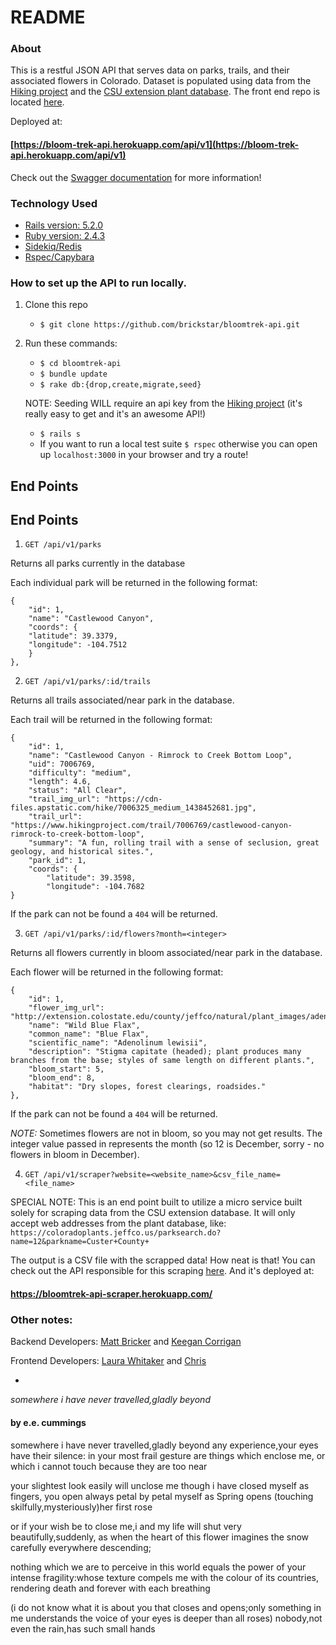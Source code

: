# README

### About

This is a restful JSON API that serves data on parks, trails, and their associated flowers in Colorado. Dataset is populated using data from the [Hiking project](https://www.hikingproject.com/) and the [CSU extension plant database](https://coloradoplants.jeffco.us/). The front end repo is located [here](https://github.com/laurakwhit/bloom-trek).

Deployed at:

#### [https://bloom-trek-api.herokuapp.com/api/v1](https://bloom-trek-api.herokuapp.com/api/v1)

Check out the [Swagger documentation](https://app.swaggerhub.com/apis-docs/BloomTrek/BloomTrek/1.0.0) for more information!

### Technology Used

* [Rails version: 5.2.0](https://rubyonrails.org/)
* [Ruby version: 2.4.3](https://www.ruby-lang.org/en/)
* [Sidekiq/Redis](https://sidekiq.org/)
* [Rspec/Capybara](http://rspec.info/documentation/)

### How to set up the API to run locally.

1. Clone this repo
    * `$ git clone https://github.com/brickstar/bloomtrek-api.git`

2. Run these commands:
    * `$ cd bloomtrek-api`
    * `$ bundle update`
    * `$ rake db:{drop,create,migrate,seed}`
   
    NOTE: Seeding WILL require an api key from the [Hiking project](https://www.hikingproject.com/data) (it's really easy to get and it's an awesome API!)
    
    * `$ rails s`
    * If you want to run a local test suite `$ rspec` otherwise you can open up `localhost:3000` in your browser and try a route!

 ## End Points

## End Points

1. `GET /api/v1/parks`

Returns all parks currently in the database

Each individual park will be returned in the following format:

```
{
	"id": 1,
	"name": "Castlewood Canyon",
	"coords": {
	"latitude": 39.3379,
	"longitude": -104.7512
	}
},
```

2. `GET /api/v1/parks/:id/trails`

Returns all trails associated/near park in the database.

Each trail will be returned in the following format:

```
{
	"id": 1,
	"name": "Castlewood Canyon - Rimrock to Creek Bottom Loop",
	"uid": 7006769,
	"difficulty": "medium",
	"length": 4.6,
	"status": "All Clear",
	"trail_img_url": "https://cdn-files.apstatic.com/hike/7006325_medium_1438452681.jpg",
	"trail_url": "https://www.hikingproject.com/trail/7006769/castlewood-canyon-rimrock-to-creek-bottom-loop",
	"summary": "A fun, rolling trail with a sense of seclusion, great geology, and historical sites.",
	"park_id": 1,
	"coords": {
		"latitude": 39.3598,
		"longitude": -104.7682
}
```

If the park can not be found a `404` will be returned.

3. `GET /api/v1/parks/:id/flowers?month=<integer>`

Returns all flowers currently in bloom associated/near park in the database.

Each flower will be returned in the following format:

```
{
	"id": 1,
	"flower_img_url": "http://extension.colostate.edu/county/jeffco/natural/plant_images/adenolinum_lewisii_1_378x400.jpg",
	"name": "Wild Blue Flax",
	"common_name": "Blue Flax",
	"scientific_name": "Adenolinum lewisii",
	"description": "Stigma capitate (headed); plant produces many branches from the base; styles of same length on different plants.",
	"bloom_start": 5,
	"bloom_end": 8,
	"habitat": "Dry slopes, forest clearings, roadsides."
},
```

If the park can not be found a `404` will be returned. 

*NOTE:* Sometimes flowers are not in bloom, so you may not get results. The integer value passed in represents the month (so 12 is December, sorry - no flowers in bloom in December).

4. `GET /api/v1/scraper?website=<website_name>&csv_file_name=<file_name>`

SPECIAL NOTE: This is an end point built to utilize a micro service built solely for scraping data from the CSU extension database. It will only accept web addresses from the plant database, like: `https://coloradoplants.jeffco.us/parksearch.do?name=12&parkname=Custer+County+`

The output is a CSV file with the scrapped data! How neat is that! You can check out the API responsible for this scraping [here](https://github.com/KeeganCorrigan/bloomtrek_scraper). And it's deployed at: 

#### https://bloomtrek-api-scraper.herokuapp.com/

### Other notes:

Backend Developers: [Matt Bricker](https://github.com/brickstar) and [Keegan Corrigan](https://github.com/keegancorrigan/)

Frontend Developers: [Laura Whitaker](https://github.com/laurakwhit) and [Chris](https://github.com/chrisboylen)

-

*somewhere i have never travelled,gladly beyond*

#### by e.e. cummings

somewhere i have never travelled,gladly beyond
any experience,your eyes have their silence:
in your most frail gesture are things which enclose me,
or which i cannot touch because they are too near

your slightest look easily will unclose me
though i have closed myself as fingers,
you open always petal by petal myself as Spring opens
(touching skilfully,mysteriously)her first rose

or if your wish be to close me,i and
my life will shut very beautifully,suddenly,
as when the heart of this flower imagines
the snow carefully everywhere descending;

nothing which we are to perceive in this world equals
the power of your intense fragility:whose texture
compels me with the colour of its countries,
rendering death and forever with each breathing

(i do not know what it is about you that closes
and opens;only something in me understands
the voice of your eyes is deeper than all roses)
nobody,not even the rain,has such small hands
